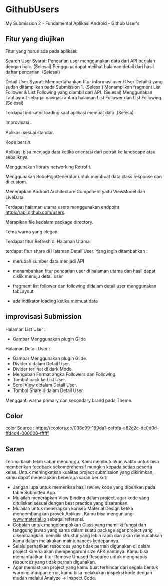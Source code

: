 # GithubUsers
 My Submission 2 - Fundamental Aplikasi Android - Github User's

## Fitur yang diujikan
Fitur yang harus ada pada aplikasi:

Search User
Syarat:
Pencarian user menggunakan data dari API berjalan dengan baik. (Selesai)
Pengguna dapat melihat halaman detail dari hasil daftar pencarian. (Selesai)

Detail User
Syarat:
Mempertahankan fitur informasi user (User Details) yang sudah ditampilkan pada Submission 1. (Selesai)
Menampilkan fragment List Follower & List Following yang diambil dari API. (Selesai)
Menggunakan TabLayout sebagai navigasi antara halaman List Follower dan List Following. (Selesai)

Terdapat indikator loading saat aplikasi memuat data. (Selesa)

Improvisasi :

Aplikasi sesuai standar.

Kode bersih.

Aplikasi bisa menjaga data ketika orientasi dari potrait ke landscape atau sebaliknya.

Menggunakan library networking Retrofit.

Menggunakan RoboPojoGenerator untuk membuat data class response dan di custom.

Menerapkan Android Architecture Component yaitu ViewModel dan LiveData.

Terdapat halaman utama users menggunakan endpoint https://api.github.com/users.

Merapikan file kedalam package directory.

Tema warna yang elegan.

Terdapat fitur Refresh di Halaman Utama.

terdapat fitur share di Halaman Detail User.
Yang ingin ditambahkan :

- merubah sumber data menjadi API

- menambahkan fitur pencarian user di halaman utama dan hasil dapat diklik menuju detail user

- fragment list follower dan following didalam detail user menggunakan tabLayout

- ada indikator loading ketika memuat data

## improvisasi Submission

Halaman List User :
- Gambar Menggunakan plugin Glide

Halaman Detail User :
- Gambar Menggunakan plugin Glide.
- Divider didalam Detail User.
- Divider terlihat di dark Mode.
- Mengubah Format angka Followers dan Following.
- Tombol back ke List User.
- ScrollView didalam Detail User.
- Tombol Share didalam Detail User.

Mengganti warna primary dan secondary brand pada Theme.

## Color
 color Source : https://coolors.co/038c99-199da1-cefbfa-a82c2c-de0d0d-ffd4d4-000000-ffffff

## Saran

Terima kasih telah sabar menunggu. Kami membutuhkan waktu untuk bisa memberikan feedback sekomprehensif mungkin kepada setiap peserta kelas. Untuk meningkatkan kualitas project submission yang dikirimkan, kamu dapat menerapkan beberapa saran berikut:

- Jangan lupa untuk memeriksa hasil review kode yang diberikan pada table Submitted App.
- Mulailah menerapkan View Binding dalam project, agar kode yang dituliskan sesuai dengan best practice yang disarankan.
- Mulailah untuk menerapkan konsep Material Design ketika mengembangkan proyek Aplikasi. Kamu bisa mengunjungi www.material.io sebagai referensi.
- Cobalah untuk mengelompokkan Class yang memiliki fungsi dan tanggung jawab yang sama dalam suatu package agar project yang dikembangkan memiliki struktur yang lebih rapih dan akan memudahkan kamu dalam melakukan maintenances kedepannya.
- Selalu perhatikan resources yang tidak pernah digunakan di dalam project karena akan mempengaruhi size APK nantinya. Kamu bisa memanfaatkan fitur Remove Unused Resource untuk menghapus resources yang tidak pernah digunakan.
- Agar memastikan project yang kamu buat terhindar dari segala bentuk warning ataupun error, kamu bisa melakukan inspeksi kode dengan mudah melalui Analyze → Inspect Code.